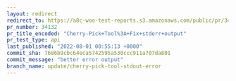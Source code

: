 ```yaml
---
layout: redirect
redirect_to: https://a8c-woo-test-reports.s3.amazonaws.com/public/pr/34132/api/index.html
pr_number: 34132
pr_title_encoded: "Cherry-Pick+Tool%3A+Fix+stderr+output"
pr_test_type: api
last_published: "2022-08-01 00:55:13 +0000"
commit_sha: 7686b9cbc64eca5742595a530ccc911a707da801
commit_message: "better error output"
branch_name: update/cherry-pick-tool-stdout-error
---
```

